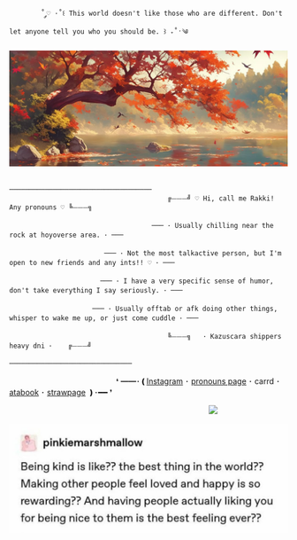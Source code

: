 			˚ ༘♡ ·˚꒰ This world doesn't like those who are different. Don't let anyone tell you who you should be. ꒱ ₊˚ˑ༄

![image alt](https://github.com/Rakki-boop/Rakki-boop/blob/ee6ad7fde698bc6c5576b7d3558429d84c0d18cb/6342e8141d80a54a8cf14f06c1484740.jpg)

													────────────────────────────────────
											╔⏤⏤⏤╝ ♡ Hi, call me Rakki! Any pronouns ♡ ╚⏤⏤⏤╗
		   
										─── ･ Usually chilling near the rock at hoyoverse area. ･ ───
		  
							─── ･ Not the most talkactive person, but I'm open to new friends and any ints!! ♡ ･ ───

	                       ─── ･ I have a very specific sense of humor, don't take everything I say seriously. ･ ─── 
						
					     ─── ･ Usually offtab or afk doing other things, whisper to wake me up, or just come cuddle ･ ───
		  
								   	   		╚⏤⏤⏤╗   ･ Kazuscara shippers heavy dni ･    ╔⏤⏤⏤╝
												       ───────────────────────────────
ㅤㅤㅤㅤㅤㅤㅤㅤㅤㅤㅤㅤㅤㅤㅤ❛ ━━･❪[Instagram](https://www.instagram.com/rakki.art/?g=5) ･ [pronouns page](https://en.pronouns.page/@Rakki) ･ carrd ･ [atabook](https://rakki.atabook.org/?page=1) ･ [strawpage](https://rakki-boops.straw.page) ❫･━━ ❜ 
							
ㅤㅤㅤㅤㅤㅤㅤㅤㅤㅤㅤㅤㅤㅤㅤㅤㅤㅤㅤㅤㅤㅤㅤㅤㅤㅤㅤㅤ![](https://komarev.com/ghpvc/?username=Rakki-boop&color=orange&label=maple+leaves+<3)
	
			 
   ![image alt](https://github.com/Rakki-boop/Rakki-boop/blob/b4a1f74dfd9657815a8f0c69189d15d1ab8707ef/Screenshot_20250820_202029_Instagram.jpg)
